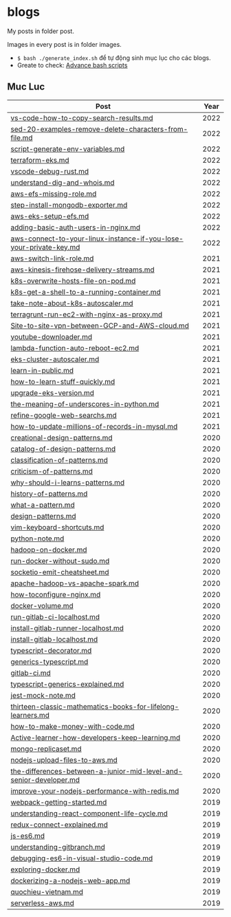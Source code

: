 # blogs

My posts in folder post.


Images in every post is in folder images.


- `$ bash ./generate_index.sh` để tự động sinh mục lục cho các blogs.
- Greate to check: [Advance bash scripts](https://tldp.org/LDP/abs/html/index.html)



## Muc Luc
| Post | Year |
| -----| -----|
|[vs-code-how-to-copy-search-results.md](posts/2022/2607-vs-code-how-to-copy-search-results.md)| 2022|
|[sed-20-examples-remove-delete-characters-from-file.md](posts/2022/2307-sed-20-examples-remove-delete-characters-from-file.md)| 2022|
|[script-generate-env-variables.md](posts/2022/0722-script-generate-env-variables.md)| 2022|
|[terraform-eks.md](posts/2022/0627-terraform-eks.md)| 2022|
|[vscode-debug-rust.md](posts/2022/0516-vscode-debug-rust.md)| 2022|
|[understand-dig-and-whois.md](posts/2022/0321-understand-dig-and-whois.md)| 2022|
|[aws-efs-missing-role.md](posts/2022/0320-aws-efs-missing-role.md)| 2022|
|[step-install-mongodb-exporter.md](posts/2022/0315-step-install-mongodb-exporter.md)| 2022|
|[aws-eks-setup-efs.md](posts/2022/0315-aws-eks-setup-efs.md)| 2022|
|[adding-basic-auth-users-in-nginx.md](posts/2022/0315-adding-basic-auth-users-in-nginx.md)| 2022|
|[aws-connect-to-your-linux-instance-if-you-lose-your-private-key.md](posts/2022/0111-aws-connect-to-your-linux-instance-if-you-lose-your-private-key.md)| 2022|
|[aws-switch-link-role.md](posts/2021/1201-aws-switch-link-role.md)| 2021|
|[aws-kinesis-firehose-delivery-streams.md](posts/2021/1201-aws-kinesis-firehose-delivery-streams.md)| 2021|
|[k8s-overwrite-hosts-file-on-pod.md](posts/2021/1126-k8s-overwrite-hosts-file-on-pod.md)| 2021|
|[k8s-get-a-shell-to-a-running-container.md](posts/2021/1126-k8s-get-a-shell-to-a-running-container.md)| 2021|
|[take-note-about-k8s-autoscaler.md](posts/2021/1123-take-note-about-k8s-autoscaler.md)| 2021|
|[terragrunt-run-ec2-with-nginx-as-proxy.md](posts/2021/1121-terragrunt-run-ec2-with-nginx-as-proxy.md)| 2021|
|[Site-to-site-vpn-between-GCP-and-AWS-cloud.md](posts/2021/1121-Site-to-site-vpn-between-GCP-and-AWS-cloud.md)| 2021|
|[youtube-downloader.md](posts/2021/1120-youtube-downloader.md)| 2021|
|[lambda-function-auto-reboot-ec2.md](posts/2021/1120-lambda-function-auto-reboot-ec2.md)| 2021|
|[eks-cluster-autoscaler.md](posts/2021/1117-eks-cluster-autoscaler.md)| 2021|
|[learn-in-public.md](posts/2021/1114-learn-in-public.md)| 2021|
|[how-to-learn-stuff-quickly.md](posts/2021/1111-how-to-learn-stuff-quickly.md)| 2021|
|[upgrade-eks-version.md](posts/2021/1028-upgrade-eks-version.md)| 2021|
|[the-meaning-of-underscores-in-python.md](posts/2021/0517-the-meaning-of-underscores-in-python.md)| 2021|
|[refine-google-web-searchs.md](posts/2021/0501-refine-google-web-searchs.md)| 2021|
|[how-to-update-millions-of-records-in-mysql.md](posts/2021/0216-how-to-update-millions-of-records-in-mysql.md)| 2021|
|[creational-design-patterns.md](posts/2020/1203-design-patterns/2a-creational-design-patterns.md)| 2020|
|[catalog-of-design-patterns.md](posts/2020/1203-design-patterns/2-catalog-of-design-patterns.md)| 2020|
|[classification-of-patterns.md](posts/2020/1203-design-patterns/1d-classification-of-patterns.md)| 2020|
|[criticism-of-patterns.md](posts/2020/1203-design-patterns/1c-criticism-of-patterns.md)| 2020|
|[why-should-i-learns-patterns.md](posts/2020/1203-design-patterns/1b-why-should-i-learns-patterns.md)| 2020|
|[history-of-patterns.md](posts/2020/1203-design-patterns/1a-history-of-patterns.md)| 2020|
|[what-a-pattern.md](posts/2020/1203-design-patterns/1-what-a-pattern.md)| 2020|
|[design-patterns.md](posts/2020/1203-design-patterns/0-design-patterns.md)| 2020|
|[vim-keyboard-shortcuts.md](posts/2020/1020-vim-keyboard-shortcuts.md)| 2020|
|[python-note.md](posts/2020/1020-python-note.md)| 2020|
|[hadoop-on-docker.md](posts/2020/1015-hadoop-on-docker.md)| 2020|
|[run-docker-without-sudo.md](posts/2020/1010-run-docker-without-sudo.md)| 2020|
|[socketio-emit-cheatsheet.md](posts/2020/0920-socketio-emit-cheatsheet.md)| 2020|
|[apache-hadoop-vs-apache-spark.md](posts/2020/0910-apache-hadoop-vs-apache-spark.md)| 2020|
|[how-toconfigure-nginx.md](posts/2020/0726-how-toconfigure-nginx.md)| 2020|
|[docker-volume.md](posts/2020/0725-docker-volume.md)| 2020|
|[run-gitlab-ci-localhost.md](posts/2020/0717-run-gitlab-ci-localhost.md)| 2020|
|[install-gitlab-runner-localhost.md](posts/2020/0716-install-gitlab-runner-localhost.md)| 2020|
|[install-gitlab-localhost.md](posts/2020/0716-install-gitlab-localhost.md)| 2020|
|[typescript-decorator.md](posts/2020/0713-typescript-decorator.md)| 2020|
|[generics-typescript.md](posts/2020/0713-generics-typescript.md)| 2020|
|[gitlab-ci.md](posts/2020/0708-gitlab-ci.md)| 2020|
|[typescript-generics-explained.md](posts/2020/0508-typescript-generics-explained.md)| 2020|
|[jest-mock-note.md](posts/2020/0502-jest-mock-note.md)| 2020|
|[thirteen-classic-mathematics-books-for-lifelong-learners.md](posts/2020/0411-thirteen-classic-mathematics-books-for-lifelong-learners.md)| 2020|
|[how-to-make-money-with-code.md](posts/2020/0404-how-to-make-money-with-code.md)| 2020|
|[Active-learner-how-developers-keep-learning.md](posts/2020/0327-Active-learner-how-developers-keep-learning.md)| 2020|
|[mongo-replicaset.md](posts/2020/0322-mongo-replicaset.md)| 2020|
|[nodejs-upload-files-to-aws.md](posts/2020/0222-nodejs-upload-files-to-aws.md)| 2020|
|[the-differences-between-a-junior-mid-level-and-senior-developer.md](posts/2020/0126-the-differences-between-a-junior-mid-level-and-senior-developer.md)| 2020|
|[improve-your-nodejs-performance-with-redis.md](posts/2020/0109-improve-your-nodejs-performance-with-redis.md)| 2020|
|[webpack-getting-started.md](posts/2019/20191020-webpack-getting-started.md)| 2019|
|[understanding-react-component-life-cycle.md](posts/2019/20190921-understanding-react-component-life-cycle.md)| 2019|
|[redux-connect-explained.md](posts/2019/20190804-redux-connect-explained.md)| 2019|
|[js-es6.md](posts/2019/20190702-js-es6.md)| 2019|
|[understanding-gitbranch.md](posts/2019/20190622-understanding-gitbranch.md)| 2019|
|[debugging-es6-in-visual-studio-code.md](posts/2019/20190601-debugging-es6-in-visual-studio-code.md)| 2019|
|[exploring-docker.md](posts/2019/20190521-exploring-docker.md)| 2019|
|[dockerizing-a-nodejs-web-app.md](posts/2019/20190419-dockerizing-a-nodejs-web-app.md)| 2019|
|[quochieu-vietnam.md](posts/2019/20190416-quochieu-vietnam.md)| 2019|
|[serverless-aws.md](posts/2019/20190318-serverless-aws.md)| 2019|
